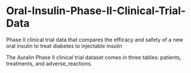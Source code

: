 # Oral-Insulin-Phase-II-Clinical-Trial-Data
Phase II clinical trial data that compares the efficacy and safety of a new oral insulin to treat diabetes to injectable insulin

The Auralin Phase II clinical trial dataset comes in three tables: patients, treatments, and adverse_reactions.
